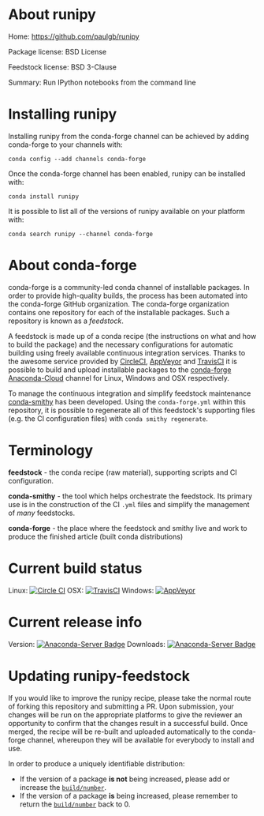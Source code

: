 About runipy
============

Home: https://github.com/paulgb/runipy

Package license: BSD License

Feedstock license: BSD 3-Clause

Summary: Run IPython notebooks from the command line



Installing runipy
=================

Installing runipy from the conda-forge channel can be achieved by adding conda-forge to your channels with:

```
conda config --add channels conda-forge
```

Once the conda-forge channel has been enabled, runipy can be installed with:

```
conda install runipy
```

It is possible to list all of the versions of runipy available on your platform with:

```
conda search runipy --channel conda-forge
```


About conda-forge
=================

conda-forge is a community-led conda channel of installable packages.
In order to provide high-quality builds, the process has been automated into the
conda-forge GitHub organization. The conda-forge organization contains one repository 
for each of the installable packages. Such a repository is known as a *feedstock*.

A feedstock is made up of a conda recipe (the instructions on what and how to build
the package) and the necessary configurations for automatic building using freely
available continuous integration services. Thanks to the awesome service provided by
[CircleCI](https://circleci.com/), [AppVeyor](http://www.appveyor.com/)
and [TravisCI](https://travis-ci.org/) it is possible to build and upload installable
packages to the [conda-forge](https://anaconda.org/conda-forge)
[Anaconda-Cloud](http://docs.anaconda.org/) channel for Linux, Windows and OSX respectively.

To manage the continuous integration and simplify feedstock maintenance
[conda-smithy](http://github.com/conda-forge/conda-smithy) has been developed.
Using the ``conda-forge.yml`` within this repository, it is possible to regenerate all of
this feedstock's supporting files (e.g. the CI configuration files) with ``conda smithy regenerate``.


Terminology
===========

**feedstock** - the conda recipe (raw material), supporting scripts and CI configuration.

**conda-smithy** - the tool which helps orchestrate the feedstock.
                   Its primary use is in the construction of the CI ``.yml`` files
                   and simplify the management of *many* feedstocks.

**conda-forge** - the place where the feedstock and smithy live and work to
                  produce the finished article (built conda distributions)

Current build status
====================
Linux: [![Circle CI](https://circleci.com/gh/conda-forge/runipy-feedstock.svg?style=svg)](https://circleci.com/gh/conda-forge/runipy-feedstock)
OSX: [![TravisCI](https://travis-ci.org/conda-forge/runipy-feedstock.svg?branch=master)](https://travis-ci.org/conda-forge/runipy-feedstock) 
Windows: [![AppVeyor](https://ci.appveyor.com/api/projects/status/github/conda-forge/runipy-feedstock?svg=True)](https://ci.appveyor.com/project/conda-forge/runipy-feedstock/branch/master)

Current release info
====================
Version: [![Anaconda-Server Badge](https://anaconda.org/conda-forge/runipy/badges/version.svg)](https://anaconda.org/conda-forge/runipy)
Downloads: [![Anaconda-Server Badge](https://anaconda.org/conda-forge/runipy/badges/downloads.svg)](https://anaconda.org/conda-forge/runipy)


Updating runipy-feedstock
=========================

If you would like to improve the runipy recipe, please take the normal
route of forking this repository and submitting a PR. Upon submission, your changes will
be run on the appropriate platforms to give the reviewer an opportunity to confirm that the
changes result in a successful build. Once merged, the recipe will be re-built and uploaded
automatically to the conda-forge channel, whereupon they will be available for everybody to
install and use.

In order to produce a uniquely identifiable distribution:
 * If the version of a package **is not** being increased, please add or increase
   the [``build/number``](http://conda.pydata.org/docs/building/meta-yaml.html#build-number-and-string). 
 * If the version of a package **is** being increased, please remember to return
   the [``build/number``](http://conda.pydata.org/docs/building/meta-yaml.html#build-number-and-string)
   back to 0.
